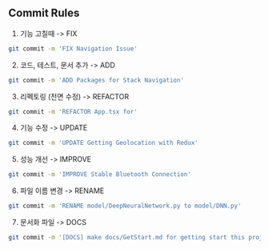 ## Commit Rules

1. 기능 고칠때 -> FIX 
```sh
git commit -m 'FIX Navigation Issue'
```

2. 코드, 테스트, 문서 추가 -> ADD
```sh
git commit -m 'ADD Packages for Stack Navigation'
```

3. 리펙토링 (전면 수정) -> REFACTOR
```sh
git commit -m 'REFACTOR App.tsx for'
```

4. 기능 수정 -> UPDATE
```sh
git commit -m 'UPDATE Getting Geolocation with Redux'
```

5. 성능 개선 -> IMPROVE
```sh
git commit -m 'IMPROVE Stable Bluetooth Connection'
```
6. 파일 이름 변경 -> RENAME
```sh
git commit -m 'RENAME model/DeepNeuralNetwork.py to model/DNN.py'
```

7. 문서화 파일 -> DOCS
```sh
git commit -m '[DOCS] make docs/GetStart.md for getting start this project'
```